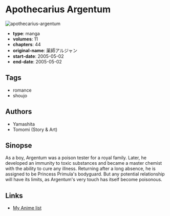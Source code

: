 # Apothecarius Argentum

![apothecarius-argentum](https://cdn.myanimelist.net/images/manga/3/5234.jpg)

-   **type**: manga
-   **volumes**: 11
-   **chapters**: 44
-   **original-name**: 薬師アルジャン
-   **start-date**: 2005-05-02
-   **end-date**: 2005-05-02

## Tags

-   romance
-   shoujo

## Authors

-   Yamashita
-   Tomomi (Story & Art)

## Sinopse

As a boy, Argentum was a poison tester for a royal family. Later, he developed an immunity to toxic substances and became a master chemist with the ability to cure any illness. Returning after a long absence, he is assigned to be Princess Primula's bodyguard. But any potential relationship will have its limits, as Argentum's very touch has itself become poisonous.

## Links

-   [My Anime list](https://myanimelist.net/manga/537/Apothecarius_Argentum)

